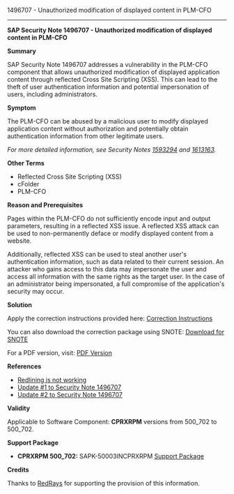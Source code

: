 1496707 - Unauthorized modification of displayed content in PLM-CFO

---

**SAP Security Note 1496707 - Unauthorized modification of displayed content in PLM-CFO**

**Summary**

SAP Security Note 1496707 addresses a vulnerability in the PLM-CFO component that allows unauthorized modification of displayed application content through reflected Cross Site Scripting (XSS). This can lead to the theft of user authentication information and potential impersonation of users, including administrators.

**Symptom**

The PLM-CFO can be abused by a malicious user to modify displayed application content without authorization and potentially obtain authentication information from other legitimate users.

_For more detailed information, see Security Notes [1593294](https://me.sap.com/notes/1593294) and [1613163](https://me.sap.com/notes/1613163)._

**Other Terms**

- Reflected Cross Site Scripting (XSS)
- cFolder
- PLM-CFO

**Reason and Prerequisites**

Pages within the PLM-CFO do not sufficiently encode input and output parameters, resulting in a reflected XSS issue. A reflected XSS attack can be used to non-permanently deface or modify displayed content from a website.

Additionally, reflected XSS can be used to steal another user's authentication information, such as data related to their current session. An attacker who gains access to this data may impersonate the user and access all information with the same rights as the target user. In the case of an administrator being impersonated, a full compromise of the application's security may occur.

**Solution**

Apply the correction instructions provided here: [Correction Instructions](https://me.sap.com/corrins/0001496707/381)

You can also download the correction package using SNOTE: [Download for SNOTE](https://notesdownloads.sap.com/note/0040000008858822017)

For a PDF version, visit: [PDF Version](https://userapps.support.sap.com/sap/support/sfm/notes/print/0001496707?language=en-US&token=449CF6833F37DAD0137D19D278CA6D65)

**References**

- [Redlining is not working](https://me.sap.com/notes/1543703)
- [Update #1 to Security Note 1496707](https://me.sap.com/notes/1593294)
- [Update #2 to Security Note 1496707](https://me.sap.com/notes/1613163)

**Validity**

Applicable to Software Component: **CPRXRPM** versions from 500_702 to 500_702.

**Support Package**

- **CPRXRPM 500_702:** SAPK-50003INCPRXRPM [Support Package](https://me.sap.com/supportpackage/SAPK-50003INCPRXRPM)

**Credits**

Thanks to [RedRays](https://redrays.io) for supporting the provision of this information.